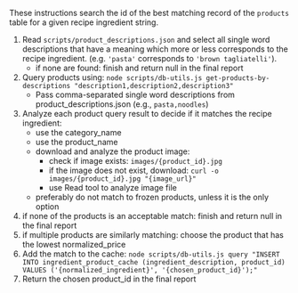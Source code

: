 These instructions search the id of the best matching record of the `products` table for a given recipe ingredient string.

1. Read `scripts/product_descriptions.json` and select all single word descriptions that have a meaning which more or less corresponds to the recipe ingredient. (e.g. `'pasta'` corresponds to `'brown tagliatelli'`).
   - if none are found: finish and return null in the final report
2. Query products using: `node scripts/db-utils.js get-products-by-descriptions "description1,description2,description3"`
   - Pass comma-separated single word descriptions from product_descriptions.json (e.g., `pasta,noodles`)
3. Analyze each product query result to decide if it matches the recipe ingredient:
   - use the category_name
   - use the product_name
   - download and analyze the product image:
     - check if image exists: `images/{product_id}.jpg`
     - if the image does not exist, download: `curl -o images/{product_id}.jpg "{image_url}"`
     - use Read tool to analyze image file
   - preferably do not match to frozen products, unless it is the only option
4. if none of the products is an acceptable match: finish and return null in the final report
5. if multiple products are similarly matching: choose the product that has the lowest normalized_price
6. Add the match to the cache: `node scripts/db-utils.js query "INSERT INTO ingredient_product_cache (ingredient_description, product_id) VALUES ('{normalized_ingredient}', '{chosen_product_id}');"`
7. Return the chosen product_id in the final report
